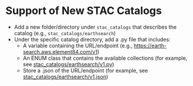 # Support of New STAC Catalogs
- Add a new folder/directory under `stac_catalogs` that describes the catalog (e.g., `stac_catalogs/earthsearch`)
- Under the specific catalog directory, add a .py file that includes:
  - A variable containing the URL/endpoint (e.g., https://earth-search.aws.element84.com/v1)
  - An ENUM class that contains the available collections (for example, see [stac_catalogs/earthsearch/v1.py](https://github.com/SenteraLLC/pixels-utils/tree/main/pixels_utils/stac_catalogs/earthsearch/v1.py))
  - Store a .json of the URL/endpoint (for example, see [stac_catalogs/earthsearch/v1.json](https://github.com/SenteraLLC/pixels-utils/tree/main/pixels_utils/stac_catalogs/earthsearch/v1.json))